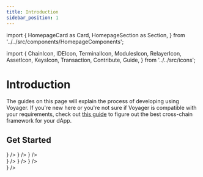 ```yaml
---
title: Introduction
sidebar_position: 1
---
```

import {
  HomepageCard as Card,
  HomepageSection as Section,
} from '../../src/components/HomepageComponents';

import {
  ChainIcon,
  IDEIcon,
  TerminalIcon,
  ModulesIcon,
  RelayerIcon,
  AssetIcon,
  KeysIcon,
  Transaction,
  Contribute,
  Guide,
} from '../../src/icons';

# Introduction

The guides on this page will explain the process of developing using Voyager. If you're new here or you're not sure if Voyager is compatible with your requirements, check out <a href="../overview/choosing-the-right-framework" target="_blank">this guide</a> to figure out the best cross-chain framework for your dApp.


 ## Get Started
   <Section title="Developers" id="web-sdks" hasSubSections >

   <Section>
  <Card
    title="Overview"
    description="What is Voyager and why is it required?"
    to="/voyager/overview"
    icon={<IDEIcon />}
  />
    <Card
    title="Understanding Voyager"
    description="Dissecting different functions and parameters associated with Voyager"
    to="/voyager/understanding-voyager"
    icon={<ChainIcon />}
  />
 <Card
    title="Different Use-cases"
    description="Learning how to build different types of applications by using features enabled by Voyager"
    to="/voyager/building-different-use-cases"
    icon={<ModulesIcon />}
  />
  </Section>

  </Section>


  <Section title="Tooling" id="tooling" hasSubSections >

  <Section>
  <Card
    title="Voyager Widget"
    description="Widget to integrate cross-chain swaps on your website"
    to="/voyager/tools/voyager-widget"
    icon={<Guide />}
  />
    <Card
    title="Voyager PathFinder API"
    description="An API to integrate Voyager's cross-chain swap functionality"
    to="/voyager/tools/voyager-pathfinder-api"
    icon={<Guide />}
  />
 <Card
    title="Voyager JS SDK"
    description="SDK to integrate Voyager's cross-chain swap functionality"
    to="/voyager/tools/voyager-js-sdk"
    icon={<Guide />}
  />
</Section>
  
  </Section>

   <Section title="Guides" id="guides" hasSubSections >

   <Section>
      <Card
    title="Deploying a Cross-chain Staking Contract"
    description="Learn how to deploy your first cross-chain staking dApp using Voyager"
  to="/voyager/guides/staking-contract"
    icon={<Guide />}
  />
  </Section>

  </Section>
